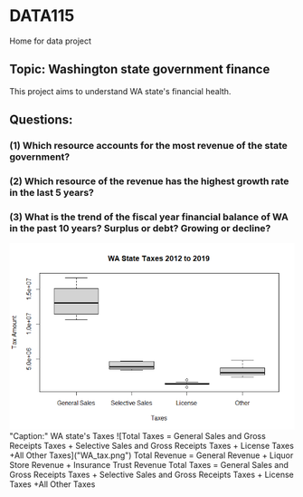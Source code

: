# DATA115
Home for data project
## Topic: Washington state government finance

This project aims to understand WA state's financial health.

## Questions:
### (1) Which resource accounts for the most revenue of the state government?
### (2) Which resource of the revenue has the highest growth rate in the last 5 years?
### (3) What is the trend of the fiscal year financial balance of WA in the past 10 years? Surplus or debt? Growing or decline?

<img src="WA_tax.png">
"Caption:" WA state's Taxes 
![Total Taxes = General Sales and Gross Receipts Taxes + Selective Sales and Gross Receipts Taxes + License Taxes +All Other Taxes]("WA_tax.png")
Total Revenue = General Revenue + Liquor Store Revenue + Insurance Trust Revenue
Total Taxes = General Sales and Gross Receipts Taxes + Selective Sales and Gross Receipts Taxes + License Taxes +All Other Taxes
